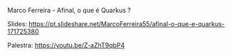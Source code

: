 
Marco Ferreira - Afinal, o que é Quarkus ?

Slides:  https://pt.slideshare.net/MarcoFerreira55/afinal-o-que-e-quarkus-171725380

Palestra:  https://youtu.be/Z-aZhT9qbP4